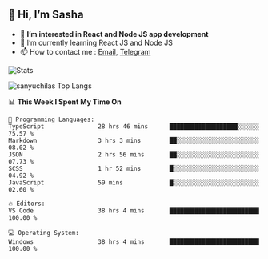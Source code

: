 ## 👋 Hi, I’m Sasha

- 👀 **I’m interested in React and Node JS app development** 
- 🌱 I’m currently learning React JS and Node JS
- 📫 How to contact me : [Email](mailto:sanyuchilas@gmail.com), [Telegram](https://t.me/sanyuchilas)

![Stats](https://github-readme-stats.vercel.app/api?username=sanyuchilas&show_icons=true&theme=react&hide=issues&count_private=true&layout=compact)

![sanyuchilas Top Langs](https://github-readme-stats.vercel.app/api/top-langs/?username=sanyuchilas&theme=react&hide_border=true&include_all_commits=true&count_private=true)

<!--START_SECTION:waka-->
📊 **This Week I Spent My Time On** 

```text
💬 Programming Languages: 
TypeScript               28 hrs 46 mins      ███████████████████░░░░░░   75.57 % 
Markdown                 3 hrs 3 mins        ██░░░░░░░░░░░░░░░░░░░░░░░   08.02 % 
JSON                     2 hrs 56 mins       ██░░░░░░░░░░░░░░░░░░░░░░░   07.73 % 
SCSS                     1 hr 52 mins        █░░░░░░░░░░░░░░░░░░░░░░░░   04.92 % 
JavaScript               59 mins             █░░░░░░░░░░░░░░░░░░░░░░░░   02.60 % 

🔥 Editors: 
VS Code                  38 hrs 4 mins       █████████████████████████   100.00 % 

💻 Operating System: 
Windows                  38 hrs 4 mins       █████████████████████████   100.00 % 
```


<!--END_SECTION:waka-->
